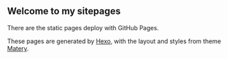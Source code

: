## Welcome to my sitepages

There are the static pages deploy with GitHub Pages.

These pages are generated by [Hexo](https://hexo.io/), with the layout and styles from theme [Matery](https://github.com/blinkfox/hexo-theme-matery).
